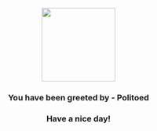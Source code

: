 <p align="center">
    <img src="https://raw.githubusercontent.com/PokeAPI/sprites/master/sprites/pokemon/186.png" width="150" height="150">
</p>
<h3 align="center">You have been greeted by - <b>Politoed</b></h3>
<h3 align="center">Have a nice day!</h3>
